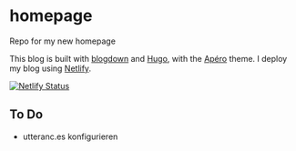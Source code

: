 # homepage
Repo for my new homepage

This blog is built with [blogdown](https://github.com/rstudio/blogdown) and [Hugo](https://gohugo.io/), with the [Apéro](https://hugo-apero-docs.netlify.app/) theme. I deploy my blog using [Netlify](https://www.netlify.com/). 

[![Netlify Status](https://api.netlify.com/api/v1/badges/a069698e-7568-4581-8f80-dbf6b8e43077/deploy-status)](https://app.netlify.com/sites/philippleppert/deploys)


## To Do
* utteranc.es konfigurieren
